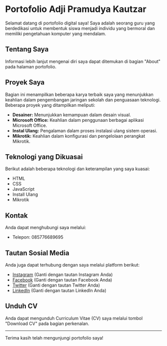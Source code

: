 # Portofolio Adji Pramudya Kautzar

Selamat datang di portofolio digital saya! Saya adalah seorang guru yang berdedikasi untuk membentuk siswa menjadi individu yang bermoral dan memiliki pengetahuan komputer yang mendalam.

## Tentang Saya

Informasi lebih lanjut mengenai diri saya dapat ditemukan di bagian "About" pada halaman portofolio.

## Proyek Saya

Bagian ini menampilkan beberapa karya terbaik saya yang menunjukkan keahlian dalam pengembangan jaringan sekolah dan penguasaan teknologi. Beberapa proyek yang ditampilkan meliputi:

* **Desainer:** Menunjukkan kemampuan dalam desain visual.
* **Microsoft Office:** Keahlian dalam penggunaan berbagai aplikasi Microsoft Office.
* **Instal Ulang:** Pengalaman dalam proses instalasi ulang sistem operasi.
* **Mikrotik:** Keahlian dalam konfigurasi dan pengelolaan perangkat Mikrotik.

## Teknologi yang Dikuasai

Berikut adalah beberapa teknologi dan keterampilan yang saya kuasai:

* HTML
* CSS
* JavaScript
* Install Ulang
* Mikrotik

## Kontak

Anda dapat menghubungi saya melalui:

* Telepon: 085776689695

## Tautan Sosial Media

Anda juga dapat terhubung dengan saya melalui platform berikut:

* [Instagram](https://www.instagram.com) (Ganti dengan tautan Instagram Anda)
* [Facebook](https://www.facebook.com) (Ganti dengan tautan Facebook Anda)
* [Twitter](https://twitter.com) (Ganti dengan tautan Twitter Anda)
* [LinkedIn](https://www.linkedin.com) (Ganti dengan tautan LinkedIn Anda)

## Unduh CV

Anda dapat mengunduh Curriculum Vitae (CV) saya melalui tombol "Download CV" pada bagian perkenalan.

---

Terima kasih telah mengunjungi portofolio saya!
